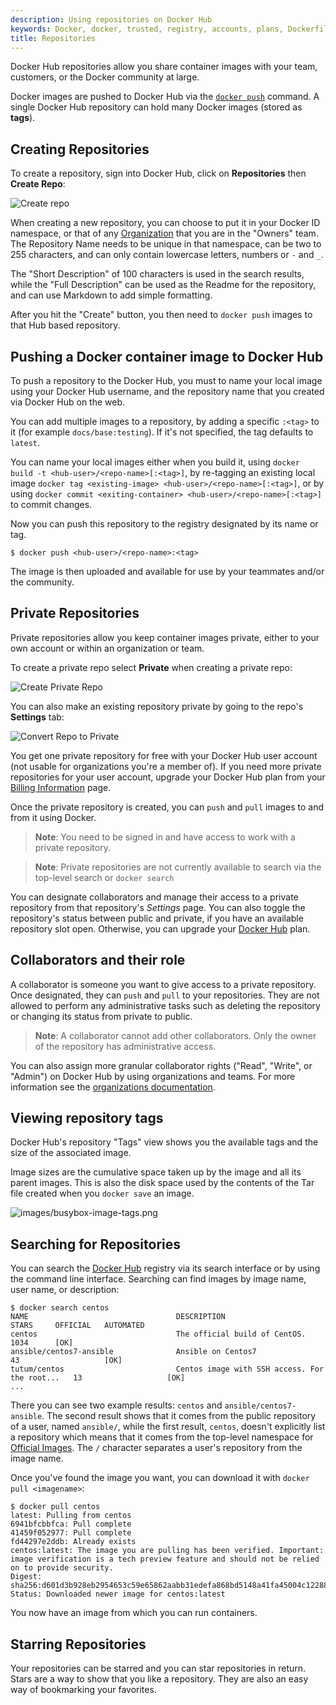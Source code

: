 ```yaml
---
description: Using repositories on Docker Hub
keywords: Docker, docker, trusted, registry, accounts, plans, Dockerfile, Docker Hub, webhooks, docs, documentation
title: Repositories
---
```


Docker Hub repositories allow you share container images with your team,
customers, or the Docker community at large.

Docker images are pushed to Docker Hub via the [`docker push`](https://docs.docker.com/engine/reference/commandline/push/) command. A single Docker Hub repository can hold many Docker images (stored as **tags**).

## Creating Repositories

To create a repository, sign into Docker Hub, click on **Repositories** then **Create Repo**:

![Create repo](images/repos-create.png)

When creating a new repository, you can choose to put it in your Docker ID
namespace, or that of any [Organization](/docker-hub/orgs.md) that you are in the "Owners"
team. The Repository Name needs to be unique in that namespace, can be two
to 255 characters, and can only contain lowercase letters, numbers or `-` and
`_`.

The "Short Description" of 100 characters is used in the search results,
while the "Full Description" can be used as the Readme for the repository, and
can use Markdown to add simple formatting.

After you hit the "Create" button, you then need to `docker push` images to that
Hub based repository.

## Pushing a Docker container image to Docker Hub

To push a repository to the Docker Hub, you must to
name your local image using your Docker Hub username, and the
repository name that you created via Docker Hub on the web.

You can add multiple images to a repository, by adding a specific `:<tag>` to
it (for example `docs/base:testing`). If it's not specified, the tag defaults to
`latest`.

You can name your local images either when you build it, using
`docker build -t <hub-user>/<repo-name>[:<tag>]`,
by re-tagging an existing local image `docker tag <existing-image> <hub-user>/<repo-name>[:<tag>]`,
or by using `docker commit <exiting-container> <hub-user>/<repo-name>[:<tag>]` to commit
changes.

Now you can push this repository to the registry designated by its name or tag.

    $ docker push <hub-user>/<repo-name>:<tag>

The image is then uploaded and available for use by your teammates and/or
the community.

## Private Repositories

Private repositories allow you keep container images private, either to your own account or within an organization or
team.

To create a private repo select **Private** when creating a private repo:

![Create Private Repo](images/repo-create-private.png)

You can also make an existing repository private by going to the repo's **Settings** tab:

![Convert Repo to Private](images/repo-make-private.png)

You get one private repository for free with your Docker Hub user account (not usable for
organizations you're a member of). If you need more private repositories for your user account, upgrade
your Docker Hub plan from your [Billing Information](https://hub.docker.com/account/billing-plans/) page.

Once the private repository is created, you can `push` and `pull` images to and
from it using Docker.

> **Note**: You need to be signed in and have access to work with a
> private repository.

> **Note**: Private repositories are not currently available to search via the
top-level search or `docker search`

You can designate collaborators and manage their access to a private
repository from that repository's *Settings* page. You can also toggle the
repository's status between public and private, if you have an available
repository slot open. Otherwise, you can upgrade your
[Docker Hub](https://hub.docker.com/account/billing-plans/) plan.

## Collaborators and their role

A collaborator is someone you want to give access to a private repository. Once
designated, they can `push` and `pull` to your repositories. They are not
allowed to perform any administrative tasks such as deleting the repository or
changing its status from private to public.

> **Note**:
> A collaborator cannot add other collaborators. Only the owner of
> the repository has administrative access.

You can also assign more granular collaborator rights ("Read", "Write", or
"Admin") on Docker Hub by using organizations and teams. For more information
see the [organizations documentation](/docker-hub/orgs.md).


## Viewing repository tags

Docker Hub's repository "Tags" view shows you the available tags and the size
of the associated image.

Image sizes are the cumulative space taken up by the image and all its parent
images. This is also the disk space used by the contents of the Tar file created
when you `docker save` an image.

![images/busybox-image-tags.png](images/busybox-image-tags.png)

## Searching for Repositories

You can search the [Docker Hub](https://hub.docker.com) registry via its search
interface or by using the command line interface. Searching can find images by
image name, user name, or description:

    $ docker search centos
    NAME                                 DESCRIPTION                                     STARS     OFFICIAL   AUTOMATED
    centos                               The official build of CentOS.                   1034      [OK]
    ansible/centos7-ansible              Ansible on Centos7                              43                   [OK]
    tutum/centos                         Centos image with SSH access. For the root...   13                   [OK]
    ...

There you can see two example results: `centos` and `ansible/centos7-ansible`.
The second result shows that it comes from the public repository of a user,
named `ansible/`, while the first result, `centos`, doesn't explicitly list a
repository which means that it comes from the top-level namespace for [Official
Images](/docker-hub/official_images.md). The `/` character separates a user's
repository from the image name.

Once you've found the image you want, you can download it with `docker pull <imagename>`:

    $ docker pull centos
    latest: Pulling from centos
    6941bfcbbfca: Pull complete
    41459f052977: Pull complete
    fd44297e2ddb: Already exists
    centos:latest: The image you are pulling has been verified. Important: image verification is a tech preview feature and should not be relied on to provide security.
    Digest: sha256:d601d3b928eb2954653c59e65862aabb31edefa868bd5148a41fa45004c12288
    Status: Downloaded newer image for centos:latest

You now have an image from which you can run containers.


## Starring Repositories

Your repositories can be starred and you can star repositories in return. Stars
are a way to show that you like a repository. They are also an easy way of
bookmarking your favorites.

